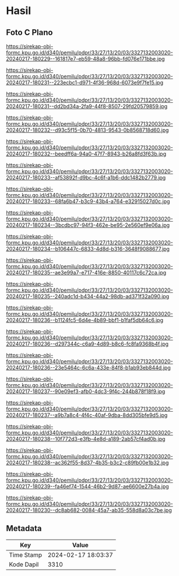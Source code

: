 # Hasil

## Foto C Plano

https://sirekap-obj-formc.kpu.go.id/d340/pemilu/pdpr/33/27/13/20/03/3327132003020-20240217-180229--161817e7-eb59-48a8-96bb-fd076e171bbe.jpg

https://sirekap-obj-formc.kpu.go.id/d340/pemilu/pdpr/33/27/13/20/03/3327132003020-20240217-180231--223ecbc1-d971-4f36-968d-6073e9f7fe15.jpg

https://sirekap-obj-formc.kpu.go.id/d340/pemilu/pdpr/33/27/13/20/03/3327132003020-20240217-180231--dd2bd34a-2fa9-44f8-8507-29fd20579859.jpg

https://sirekap-obj-formc.kpu.go.id/d340/pemilu/pdpr/33/27/13/20/03/3327132003020-20240217-180232--d93c5f15-0b70-4813-9543-0b8568718d60.jpg

https://sirekap-obj-formc.kpu.go.id/d340/pemilu/pdpr/33/27/13/20/03/3327132003020-20240217-180232--beedff6a-94a0-47f7-8943-b26a8fd3f63b.jpg

https://sirekap-obj-formc.kpu.go.id/d340/pemilu/pdpr/33/27/13/20/03/3327132003020-20240217-180233--af53892f-d9bc-4c6f-a1b6-ddc1482b2779.jpg

https://sirekap-obj-formc.kpu.go.id/d340/pemilu/pdpr/33/27/13/20/03/3327132003020-20240217-180233--68fa6b47-b3c9-43b4-a764-e32915027d0c.jpg

https://sirekap-obj-formc.kpu.go.id/d340/pemilu/pdpr/33/27/13/20/03/3327132003020-20240217-180234--3bcdbc97-94f3-462e-be95-2e560ef9e06a.jpg

https://sirekap-obj-formc.kpu.go.id/d340/pemilu/pdpr/33/27/13/20/03/3327132003020-20240217-180234--b106447c-6833-4d8d-b316-3648f9088677.jpg

https://sirekap-obj-formc.kpu.go.id/d340/pemilu/pdpr/33/27/13/20/03/3327132003020-20240217-180235--ae3e99a7-e717-416e-8850-40117c6c72ca.jpg

https://sirekap-obj-formc.kpu.go.id/d340/pemilu/pdpr/33/27/13/20/03/3327132003020-20240217-180235--240adc1d-b434-44a2-98db-ad371f32a090.jpg

https://sirekap-obj-formc.kpu.go.id/d340/pemilu/pdpr/33/27/13/20/03/3327132003020-20240217-180236--b1124fc5-6d4e-4b89-bbf1-b1faf5db64c6.jpg

https://sirekap-obj-formc.kpu.go.id/d340/pemilu/pdpr/33/27/13/20/03/3327132003020-20240217-180236--d297344c-c6a9-4d89-b8c6-fc8fa9368b4f.jpg

https://sirekap-obj-formc.kpu.go.id/d340/pemilu/pdpr/33/27/13/20/03/3327132003020-20240217-180236--23e5464c-6c6a-433e-84f8-b1ab93eb844d.jpg

https://sirekap-obj-formc.kpu.go.id/d340/pemilu/pdpr/33/27/13/20/03/3327132003020-20240217-180237--90e09ef3-afb0-4dc3-9f4c-244b878f18f9.jpg

https://sirekap-obj-formc.kpu.go.id/d340/pemilu/pdpr/33/27/13/20/03/3327132003020-20240217-180237--a9b7a8c4-4f4c-40af-9dba-8dd305bfe9d5.jpg

https://sirekap-obj-formc.kpu.go.id/d340/pemilu/pdpr/33/27/13/20/03/3327132003020-20240217-180238--10f772d3-e3fb-4e8d-a189-2ab57cf4ad0b.jpg

https://sirekap-obj-formc.kpu.go.id/d340/pemilu/pdpr/33/27/13/20/03/3327132003020-20240217-180238--ac362f55-8d37-4b35-b3c2-c89fb00e1b32.jpg

https://sirekap-obj-formc.kpu.go.id/d340/pemilu/pdpr/33/27/13/20/03/3327132003020-20240217-180239--fa46ef74-1544-46b2-9d87-ae6600e27b4a.jpg

https://sirekap-obj-formc.kpu.go.id/d340/pemilu/pdpr/33/27/13/20/03/3327132003020-20240217-180230--dc8ab682-0084-45a7-ab35-558d8a03c7be.jpg


## Metadata

| Key        | Value               |
| ---------- | ------------------- |
| Time Stamp | 2024-02-17 18:03:37 |
| Kode Dapil | 3310                |



